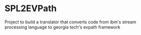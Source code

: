 SPL2EVPath
==========

Project to  build a translator that converts code from ibm's stream processing language to georgia tech's evpath framework